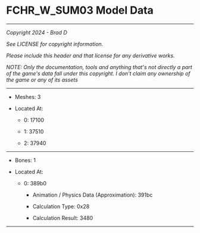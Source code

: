 # FCHR_W_SUM03 Model Data

---

*Copyright 2024 - Brad D*

*See LICENSE for copyright information.*

*Please include this header and that license for any derivative works.*

*NOTE: Only the documentation, tools and anything that's not directly a part of the game's data fall under this copyright. I don't claim any ownership of the game or any of its assets*

---

* Meshes: 3

* Located At:

  * 0: 17100

  * 1: 37510

  * 2: 37940

---

* Bones: 1

* Located At:

  * 0: 389b0

    * Animation / Physics Data (Approximation): 391bc

    * Calculation Type: 0x28

    * Calculation Result: 3480

---

